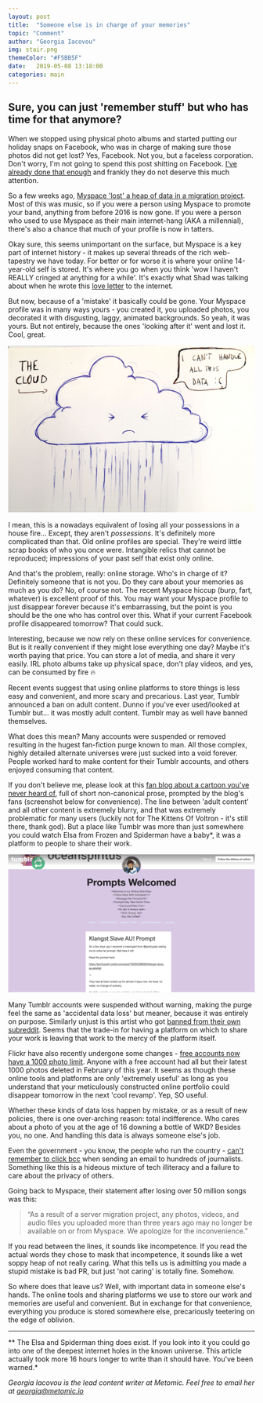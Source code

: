 ```yaml
---
layout: post
title:  "Someone else is in charge of your memories"
topic: "Comment"
author: "Georgia Iacovou"
img: stair.png
themeColor: "#F5BB5F"
date:   2019-05-08 13:18:00
categories: main
---
```

## Sure, you can just 'remember stuff' but who has time for that anymore?

When we stopped using physical photo albums and started putting our holiday snaps on Facebook, who was in charge of making sure those photos did not get lost? Yes, Facebook. Not you, but a faceless corporation. Don't worry, I'm not going to spend this post shitting on Facebook. [I've already done that enough](https://blog.metomic.io/main/2019/03/20/How-Facebook-Have-Built-Up-Your-Trust-Over-The-Years.html) and frankly they do not deserve this much attention.

So a few weeks ago, [Myspace 'lost' a heap of data in a migration project](https://techcrunch.com/2019/03/18/myspace-may-have-lost-more-than-a-decades-worth-of-user-music/). Most of this was music, so if you were a person using Myspace to promote your band, anything from before 2016 is now gone. If you were a person who used to use Myspace as their main internet-hang (AKA a millennial), there's also a chance that much of your profile is now in tatters. 

Okay sure, this seems unimportant on the surface, but Myspace is a key part of internet history - it makes up several threads of the rich web-tapestry we have today. For better or for worse it is where your online 14-year-old self is stored. It's where you go when you think 'wow I haven't REALLY cringed at anything for a while'. It's exactly what Shad was talking about when he wrote this [love letter](https://blog.metomic.io/main/2019/04/08/a-love-letter.html) to the internet.

But now, because of a 'mistake' it basically could be gone. Your Myspace profile was in many ways yours - you created it, you uploaded photos, you decorated it with disgusting, laggy, animated backgrounds. So yeah, it was yours. But not entirely, because the ones 'looking after it' went and lost it. Cool, great.

![](/images/cloud.jpg)

I mean, this is a nowadays equivalent of losing all your possessions in a house fire... Except, they aren't *possessions*. It's definitely more complicated than that. Old online profiles are special. They're weird little scrap books of who you once were. Intangible relics that cannot be reproduced; impressions of your past self that exist only online.

And that's the problem, really: online storage. Who's in charge of it? Definitely someone that is not you. Do they care about your memories as much as you do? No, of course not. The recent Myspace hiccup (burp, fart, whatever) is excellent proof of this. You may want your Myspace profile to just disappear forever because it's embarrassing, but the point is you should be the one who has control over this. What if your current Facebook profile disappeared tomorrow? That could suck.

Interesting, because we now rely on these online services for convenience. But is it really convenient if they might lose everything one day? Maybe it's worth paying that price. You can store a lot of media, and share it very easily. IRL photo albums take up physical space, don't play videos, and yes, can be consumed by fire 🔥

Recent events suggest that using online platforms to store things is less easy and convenient, and more scary and precarious. Last year, Tumblr announced a ban on adult content. Dunno if you've ever used/looked at Tumblr but... it was mostly adult content. Tumblr may as well have banned themselves. 

What does this mean? Many accounts were suspended or removed resulting in the hugest fan-fiction purge known to man. All those complex, highly detailed alternate universes were just sucked into a void forever. People worked hard to make content for their Tumblr accounts, and others enjoyed consuming that content. 

If you don't believe me, please look at this [fan blog about a cartoon you've never heard of](https://the-kittens-of-voltron.tumblr.com/post/160213684763/klangst-slave-au-prompt), full of short non-canonical prose, prompted by the blog's fans (screenshot below for convenience). The line between 'adult content' and all other content is extremely blurry, and that was extremely problematic for many users (luckily not for The Kittens Of Voltron - it's still there, thank god). But a place like Tumblr was more than just somewhere you could watch Elsa from Frozen and Spiderman have a baby*, it was a platform to people to share their work.

![](/images/voltron.png)

Many Tumblr accounts were suspended without warning, making the purge feel the same as 'accidental data loss' but meaner, because it was entirely on purpose. Similarly unjust is this artist who got [banned from their own subreddit](https://twitter.com/jephjacques/status/1124005047078203392?s=21). Seems that the trade-in for having a platform on which to share your work is leaving that work to the mercy of the platform itself.

Flickr have also recently undergone some changes - [free accounts now have a 1000 photo limit](https://www.theguardian.com/technology/2018/nov/02/flickr-delete-millions-photos-reduce-allowance-free-users). Anyone with a free account had all but their latest 1000 photos deleted in February of this year. It seems as though these online tools and platforms are only 'extremely useful' as long as you understand that your meticulously constructed online portfolio could disappear tomorrow in the next 'cool revamp'. Yep, SO useful.

Whether these kinds of data loss happen by mistake, or as a result of new policies, there is one over-arching reason: total indifference. Who cares about a photo of you at the age of 16 downing a bottle of WKD? Besides you, no one. And handling this data is always someone else's job.

Even the government - you know, the people who run the country - [can't remember to click bcc](https://www.bbc.co.uk/news/uk-47962405) when sending an email to hundreds of journalists. Something like this is a hideous mixture of tech illiteracy and a failure to care about the privacy of others.

Going back to Myspace, their statement after losing over 50 million songs was this:

> “As a result of a server migration project, any photos, videos, and audio files you uploaded more than three years ago may no longer be available on or from Myspace. We apologize for the inconvenience.”

If you read between the lines, it sounds like incompetence. If you read the actual words they chose to mask that incompetence, it sounds like a wet soppy heap of not really caring. What this tells us is admitting you made a stupid mistake is bad PR, but just 'not caring' is totally fine. Somehow.

So where does that leave us? Well, with important data in someone else's hands. The online tools and sharing platforms we use to store our work and memories are useful and convenient. But in exchange for that convenience, everything you produce is stored somewhere else, precariously teetering on the edge of oblivion.

---

** The Elsa and Spiderman thing does exist. If you look into it you could go into one of the deepest internet holes in the known universe. This article actually took more 16 hours longer to write than it should have. You've been warned.*

*Georgia Iacovou is the lead content writer at Metomic. Feel free to email her at georgia@metomic.io*